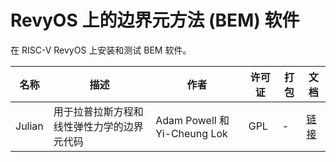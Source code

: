 # RevyOS 上的边界元方法 (BEM) 软件

在 RISC-V RevyOS 上安装和测试 BEM 软件。

| 名称 | 描述 | 作者 | 许可证 | 打包 | 文档 |
|------|------|------|--------|------|------|
| Julian | 用于拉普拉斯方程和线性弹性力学的边界元代码 | Adam Powell 和 Yi-Cheung Lok | GPL | - | [链接](./Julian/README_zh.md) |

